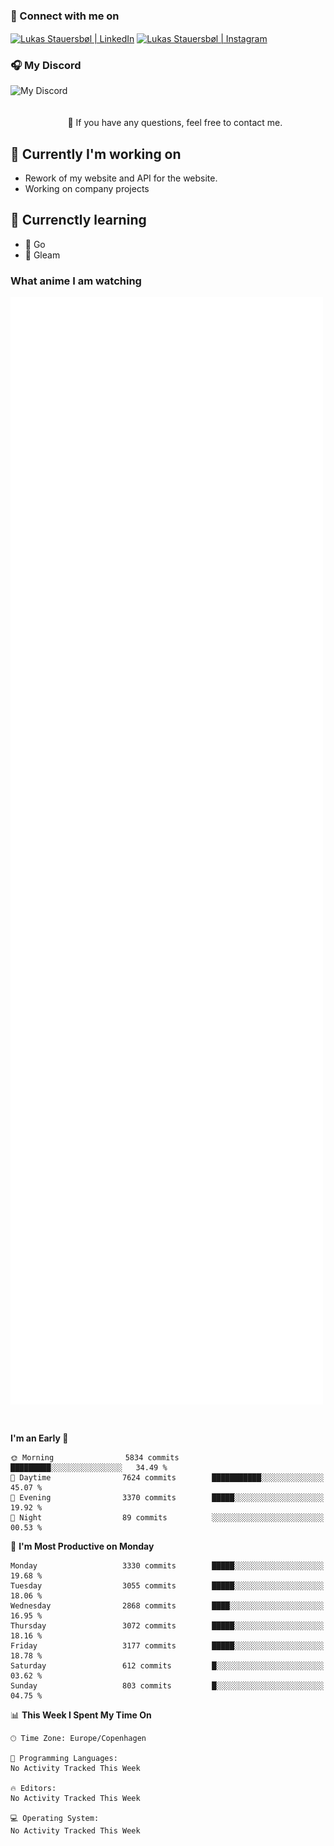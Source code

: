 ### 🔗 Connect with me on
<a href="https://www.instagram.com/lukas_stauersbol" target="_blank"><img align="center" src="https://raw.githubusercontent.com/stauersbol/stauersbol/main/images/instagram.svg" alt="Lukas Stauersbøl | LinkedIn" width="30px"/></a>
<a href="https://www.linkedin.com/in/lukas-stauersbol/" target="_blank"><img align="center" src="https://raw.githubusercontent.com/stauersbol/stauersbol/main/images/linkedin.svg" alt="Lukas Stauersbøl | Instagram" width="30px"/></a>

<p align="center">
 <h3>🎧 My Discord</h3>
 <img align="left" height="55px" src="https://discord.c99.nl/widget/theme-2/147806323323568128.png" alt="My Discord" />
</p>

<br/>
<br/>
<br/>
💬 If you have any questions, feel free to contact me.

## 🔭 Currently I'm working on
- Rework of my website and API for the website.
- Working on company projects
 
## 🌱 Currenctly learning
- 💙 Go
- 💜 Gleam

### What anime I am watching
<a href="https://anilist.co/user/slashiy/" align="center"><img align="center" width="500px" src="metrics.plugin.personal.anilist.svg" /></a>

<br/>

<!--START_SECTION:waka-->
**I'm an Early 🐤** 

```text
🌞 Morning                5834 commits        █████████░░░░░░░░░░░░░░░░   34.49 % 
🌆 Daytime                7624 commits        ███████████░░░░░░░░░░░░░░   45.07 % 
🌃 Evening                3370 commits        █████░░░░░░░░░░░░░░░░░░░░   19.92 % 
🌙 Night                  89 commits          ░░░░░░░░░░░░░░░░░░░░░░░░░   00.53 % 
```
📅 **I'm Most Productive on Monday** 

```text
Monday                   3330 commits        █████░░░░░░░░░░░░░░░░░░░░   19.68 % 
Tuesday                  3055 commits        █████░░░░░░░░░░░░░░░░░░░░   18.06 % 
Wednesday                2868 commits        ████░░░░░░░░░░░░░░░░░░░░░   16.95 % 
Thursday                 3072 commits        █████░░░░░░░░░░░░░░░░░░░░   18.16 % 
Friday                   3177 commits        █████░░░░░░░░░░░░░░░░░░░░   18.78 % 
Saturday                 612 commits         █░░░░░░░░░░░░░░░░░░░░░░░░   03.62 % 
Sunday                   803 commits         █░░░░░░░░░░░░░░░░░░░░░░░░   04.75 % 
```


📊 **This Week I Spent My Time On** 

```text
🕑︎ Time Zone: Europe/Copenhagen

💬 Programming Languages: 
No Activity Tracked This Week

🔥 Editors: 
No Activity Tracked This Week

💻 Operating System: 
No Activity Tracked This Week
```


<!--END_SECTION:waka-->
